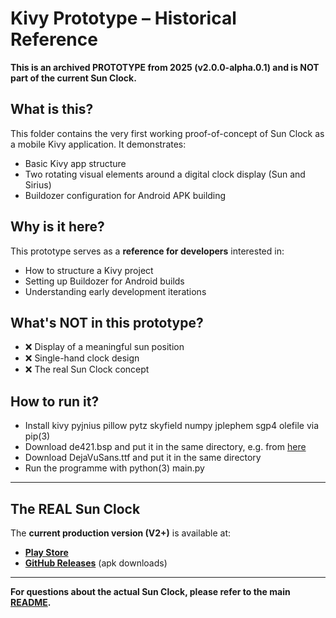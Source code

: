 # Kivy Prototype – Historical Reference

**This is an archived PROTOTYPE from 2025 (v2.0.0-alpha.0.1) and is NOT part of the current Sun Clock.**

## What is this?

This folder contains the very first working proof-of-concept of Sun Clock as a mobile Kivy application. It demonstrates:
- Basic Kivy app structure
- Two rotating visual elements around a digital clock display (Sun and Sirius)
- Buildozer configuration for Android APK building

## Why is it here?

This prototype serves as a **reference for developers** interested in:
- How to structure a Kivy project
- Setting up Buildozer for Android builds
- Understanding early development iterations

## What's NOT in this prototype?

- ❌ Display of a meaningful sun position
- ❌ Single-hand clock design
- ❌ The real Sun Clock concept

## How to run it?

- Install kivy pyjnius pillow pytz skyfield numpy jplephem sgp4 olefile via pip(3)
- Download de421.bsp and put it in the same directory, e.g. from [here](https://naif.jpl.nasa.gov/pub/naif/generic_kernels/spk/planets/a_old_versions/de421.bsp)
- Download DejaVuSans.ttf and put it in the same directory
- Run the programme with python(3) main.py

---

## The REAL Sun Clock

The **current production version (V2+)** is available at:
- **[Play Store](https://play.google.com/store/apps/details?id=de.ax12.zunclock)**
- **[GitHub Releases](https://github.com/gaxmann/suhr/releases)** (apk downloads)

---

**For questions about the actual Sun Clock, please refer to the main [README](https://github.com/gaxmann/suhr/tree/main).**
